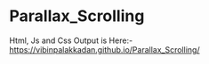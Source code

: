 # Parallax_Scrolling
Html, Js and Css
Output is Here:- https://vibinpalakkadan.github.io/Parallax_Scrolling/
